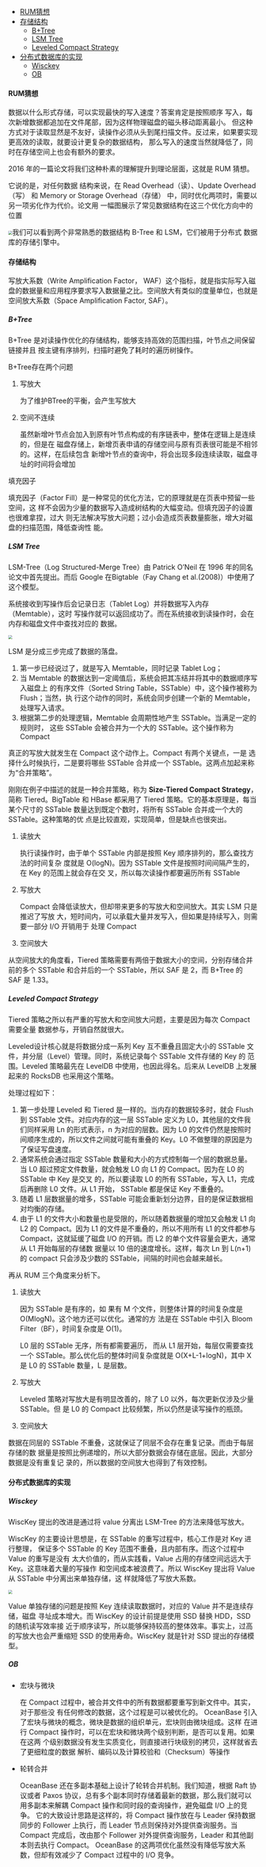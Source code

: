 - [RUM猜想](#rum猜想)
- [存储结构](#存储结构)
  - [B+Tree](#btree)
  - [LSM Tree](#lsm-tree)
  - [Leveled Compact Strategy](#leveled-compact-strategy)
- [分布式数据库的实现](#分布式数据库的实现)
  - [Wisckey](#wisckey)
  - [OB](#ob)
#### RUM猜想

数据以什么形式存储，可以实现最快的写入速度？答案肯定是按照顺序 写入，每次新增数据都追加在文件尾部，因为这样物理磁盘的磁头移动距离最小。 但这种方式对于读取显然是不友好，读操作必须从头到尾扫描文件。反过来，如果要实现更高效的读取，就要设计更复杂的数据结构， 那么写入的速度当然就降低了，同时在存储空间上也会有额外的要求。

2016 年的一篇论文将我们这种朴素的理解提升到理论层面，这就是 RUM 猜想。

它说的是，对任何数据 结构来说，在 Read Overhead（读）、Update Overhead（写） 和 Memory or Storage Overhead（存储） 中，同时优化两项时，需要以另一项劣化作为代价。论文用 一幅图展示了常见数据结构在这三个优化方向中的位置

<img src="./rum.png" style="zoom:50%;" />我们可以看到两个非常熟悉的数据结构 B-Tree 和 LSM，它们被用于分布式 数据库的存储引擎中。

#### 存储结构

写放大系数（Write Amplification Factor， WAF）这个指标，就是指实际写入磁盘的数据量和应用程序要求写入数据量之比。空间放大有类似的度量单位，也就是空间放大系数（Space Amplification Factor, SAF）。

##### B+Tree

B+Tree 是对读操作优化的存储结构，能够支持高效的范围扫描，叶节点之间保留链接并且 按主键有序排列，扫描时避免了耗时的遍历树操作。

B+Tree存在两个问题

1. 写放大

   为了维护BTree的平衡，会产生写放大

2. 空间不连续

   虽然新增叶节点会加入到原有叶节点构成的有序链表中，整体在逻辑上是连续的，但是在 磁盘存储上，新增页表申请的存储空间与原有页表很可能是不相邻的。这样，在后续包含 新增叶节点的查询中，将会出现多段连续读取，磁盘寻址的时间将会增加

填充因子

填充因子（Factor Fill）是一种常见的优化方法，它的原理就是在页表中预留一些空间，这 样不会因为少量的数据写入造成树结构的大幅变动。但填充因子的设置也很难拿捏，过大 则无法解决写放大问题；过小会造成页表数量膨胀，增大对磁盘的扫描范围，降低查询性 能。

##### LSM Tree

LSM-Tree（Log Structured-Merge Tree）由 Patrick O’Neil 在 1996 年的同名论文中首先提出。而后 Google 在Bigtable（Fay Chang et al.(2008)）中使用了这个模型。

系统接收到写操作后会记录日志（Tablet Log）并将数据写入内存（Memtable），这时 写操作就可以返回成功了。而在系统接收到读操作时，会在内存和磁盘文件中查找对应的 数据。

<img src="./lsm.png" style="zoom:50%;" />

LSM 是分成三步完成了数据的落盘。

1. 第一步已经说过了，就是写入 Memtable，同时记录 Tablet Log；
2. 当 Memtable 的数据达到一定阈值后，系统会把其冻结并将其中的数据顺序写入磁盘上 的有序文件（Sorted String Table，SSTable）中，这个操作被称为 Flush；当然，执 行这个动作的同时，系统会同步创建一个新的 Memtable，处理写入请求。 
3. 根据第二步的处理逻辑，Memtable 会周期性地产生 SSTable。当满足一定的规则时， 这些 SSTable 会被合并为一个大的 SSTable。这个操作称为 Compact

真正的写放大就发生在 Compact 这个动作上。Compact 有两个关键点，一是 选择什么时候执行，二是要将哪些 SSTable 合并成一个 SSTable。这两点加起来称为“合并策略”。

刚刚在例子中描述的就是一种合并策略，称为 **Size-Tiered Compact Strategy**，简称 Tiered。BigTable 和 HBase 都采用了 Tiered 策略。它的基本原理是，每当某个尺寸的 SSTable 数量达到既定个数时，将所有 SSTable 合并成一个大的 SSTable。这种策略的优 点是比较直观，实现简单，但是缺点也很突出。

1. 读放大

   执行读操作时，由于单个 SSTable 内部是按照 Key 顺序排列的，那么查找方法的时间复杂 度就是 O(logN)。因为 SSTable 文件是按照时间间隔产生的，在 Key 的范围上就会存在交 叉，所以每次读操作都要遍历所有 SSTable

2. 写放大

   Compact 会降低读放大，但却带来更多的写放大和空间放大。其实 LSM 只是推迟了写放 大，短时间内，可以承载大量并发写入，但如果是持续写入，则需要一部分 I/O 开销用于 处理 Compact

3.  空间放大

   从空间放大的角度看，Tiered 策略需要有两倍于数据大小的空间，分别存储合并前的多个 SSTable 和合并后的一个 SSTable，所以 SAF 是 2，而 B+Tree 的 SAF 是 1.33。

##### Leveled Compact Strategy

Tiered 策略之所以有严重的写放大和空间放大问题，主要是因为每次 Compact 需要全量 数据参与，开销自然就很大。

Leveled设计核心就是将数据分成一系列 Key 互不重叠且固定大小的 SSTable 文件，并分层（Level）管理。同时，系统记录每个 SSTable 文件存储的 Key 的 范围。Leveled 策略最先在 LevelDB 中使用，也因此得名。后来从 LevelDB 上发展起来的 RocksDB 也采用这个策略。

处理过程如下：

1. 第一步处理 Leveled 和 Tiered 是一样的。当内存的数据较多时，就会 Flush 到 SSTable 文件。对应内存的这一层 SSTable 定义为 L0，其他层的文件我们同样采用 Ln 的形式表示，n 为对应的层数。因为 L0 的文件仍然是按照时间顺序生成的，所以文件之间就可能有重叠的 Key。L0 不做整理的原因是为了保证写盘速度。
2. 通常系统会通过指定 SSTable 数量和大小的方式控制每一个层的数据总量。当 L0 超过预定文件数量，就会触发 L0 向 L1 的 Compact。因为在 L0 的 SSTable 中 Key 是交叉 的，所以要读取 L0 的所有 SSTable，写入 L1，完成后再删除 L0 文件。从 L1 开始， SSTable 都是保证 Key 不重叠的。
3. 随着 L1 层数据量的增多，SSTable 可能会重新划分边界，目的是保证数据相对均衡的存储。
4. 由于 L1 的文件大小和数量也是受限的，所以随着数据量的增加又会触发 L1 向 L2 的 Compact。因为 L1 的文件是不重叠的，所以不用所有 L1 的文件都参与 Compact，这就延缓了磁盘 I/O 的开销。而 L2 的单个文件容量会更大，通常从 L1 开始每层的存储数 据量以 10 倍的速度增长。这样，每次 Ln 到 L(n+1) 的 compact 只会涉及少数的 SSTable，间隔的时间也会越来越长。

再从 RUM 三个角度来分析下。

1. 读放大

   因为 SSTable 是有序的，如 果有 M 个文件，则整体计算的时间复杂度是 O(MlogN)。这个地方还可以优化。通常的方 法是在 SSTable 中引入 Bloom Filter（BF），时间复杂度是 O(1)。

   L0 层的 SSTable 无序，所有都需要遍历， 而从 L1 层开始，每层仅需要查找一个 SSTable。那么优化后的整体时间复杂度就是 O(X+L-1+logN)，其中 X 是 L0 的 SSTable 数量，L 是层数。

2. 写放大

   Leveled 策略对写放大是有明显改善的，除了 L0 以外，每次更新仅涉及少量 SSTable。但 是 L0 的 Compact 比较频繁，所以仍然是读写操作的瓶颈。

3.  空间放大

   数据在同层的 SSTable 不重叠，这就保证了同层不会存在重复记录。而由于每层存储的数 据量是按照比例递增的，所以大部分数据会存储在底层。因此，大部分数据是没有重复记 录的，所以数据的空间放大也得到了有效控制。

#### 分布式数据库的实现

##### Wisckey

WiscKey 提出的改进是通过将 value 分离出 LSM-Tree 的方法来降低写放大。

WiscKey 的主要设计思想是，在 SSTable 的重写过程中，核心工作是对 Key 进行整理， 保证多个 SSTable 的 Key 范围不重叠，且内部有序。而这个过程中 Value 的重写是没有 太大价值的，而从实践看，Value 占用的存储空间远远大于 Key。这意味着大量的写操作 和空间成本被浪费了。所以 WiscKey 提出将 Value 从 SSTable 中分离出来单独存储，这 样就降低了写放大系数。

<img src="./wisckey.png" style="zoom:50%;" />

Value 单独存储的问题是按照 Key 连续读取数据时，对应的 Value 并不是连续存储，磁盘 寻址成本增大。而 WiscKey 的设计前提是使用 SSD 替换 HDD，SSD 的随机读写效率接 近于顺序读写，所以能够保持较高的整体效率。事实上，过高的写放大也会严重缩短 SSD 的使用寿命。WiscKey 就是针对 SSD 提出的存储模型。

##### OB

- 宏块与微块

  在 Compact 过程中，被合并文件中的所有数据都要重写到新文件中。其实，对于那些没 有任何修改的数据，这个过程是可以被优化的。 OceanBase 引入了宏块与微块的概念，微块是数据的组织单元，宏块则由微块组成。这样 在进行 Compact 操作时，可以在宏块和微块两个级别判断，是否可以复用。如果在这两 个级别数据没有发生实质变化，则直接进行块级别的拷贝，这样就省去了更细粒度的数据 解析、编码以及计算校验和（Checksum）等操作

- 轮转合并

  OceanBase 还在多副本基础上设计了轮转合并机制。我们知道，根据 Raft 协议或者 Paxos 协议，总有多个副本同时存储着最新的数据，那么我们就可以用多副本来解耦 Compact 操作和同时段的查询操作，避免磁盘 I/O 上的竞争。 它的大致设计思路是这样的，将 Compact 操作放在与 Leader 保持数据同步的 Follower 上执行，而 Leader 节点则保持对外提供查询服务。当 Compact 完成后，改由那个 Follower 对外提供查询服务，Leader 和其他副本则去执行 Compact。 OceanBase 的这两项优化虽然没有降低写放大系数，但却有效减少了 Compact 过程中的 I/O 竞争。

